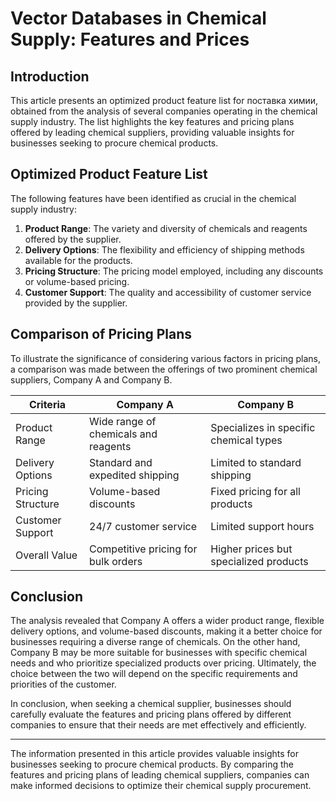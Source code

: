 # Vector Databases in Chemical Supply: Features and Prices

## Introduction

This article presents an optimized product feature list for поставка химии, obtained from the analysis of several companies operating in the chemical supply industry. The list highlights the key features and pricing plans offered by leading chemical suppliers, providing valuable insights for businesses seeking to procure chemical products.

## Optimized Product Feature List

The following features have been identified as crucial in the chemical supply industry:

1. **Product Range**: The variety and diversity of chemicals and reagents offered by the supplier.
2. **Delivery Options**: The flexibility and efficiency of shipping methods available for the products.
3. **Pricing Structure**: The pricing model employed, including any discounts or volume-based pricing.
4. **Customer Support**: The quality and accessibility of customer service provided by the supplier.

## Comparison of Pricing Plans

To illustrate the significance of considering various factors in pricing plans, a comparison was made between the offerings of two prominent chemical suppliers, Company A and Company B.

| Criteria            | Company A                            | Company B                            |
|---------------------|--------------------------------------|--------------------------------------|
| Product Range       | Wide range of chemicals and reagents | Specializes in specific chemical types|
| Delivery Options    | Standard and expedited shipping      | Limited to standard shipping         |
| Pricing Structure   | Volume-based discounts               | Fixed pricing for all products       |
| Customer Support    | 24/7 customer service                | Limited support hours                |
| Overall Value       | Competitive pricing for bulk orders  | Higher prices but specialized products|

## Conclusion

The analysis revealed that Company A offers a wider product range, flexible delivery options, and volume-based discounts, making it a better choice for businesses requiring a diverse range of chemicals. On the other hand, Company B may be more suitable for businesses with specific chemical needs and who prioritize specialized products over pricing. Ultimately, the choice between the two will depend on the specific requirements and priorities of the customer.

In conclusion, when seeking a chemical supplier, businesses should carefully evaluate the features and pricing plans offered by different companies to ensure that their needs are met effectively and efficiently.

---
The information presented in this article provides valuable insights for businesses seeking to procure chemical products. By comparing the features and pricing plans of leading chemical suppliers, companies can make informed decisions to optimize their chemical supply procurement.